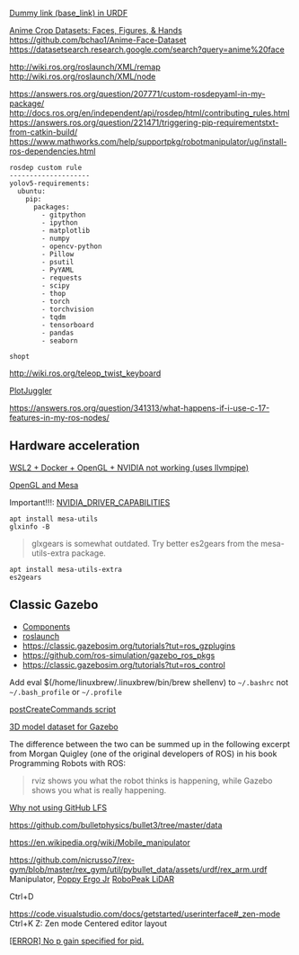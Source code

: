
[Dummy link (base_link) in URDF](https://www.reddit.com/r/ROS/comments/13fv0h0/dummy_link_in_urdf/)

[Anime Crop Datasets: Faces, Figures, & Hands](https://www.gwern.net/Crops#danbooru2019-portraits)
https://github.com/bchao1/Anime-Face-Dataset
https://datasetsearch.research.google.com/search?query=anime%20face

http://wiki.ros.org/roslaunch/XML/remap
http://wiki.ros.org/roslaunch/XML/node

https://answers.ros.org/question/207771/custom-rosdepyaml-in-my-package/
http://docs.ros.org/en/independent/api/rosdep/html/contributing_rules.html
https://answers.ros.org/question/221471/triggering-pip-requirementstxt-from-catkin-build/
https://www.mathworks.com/help/supportpkg/robotmanipulator/ug/install-ros-dependencies.html
```
rosdep custom rule
--------------------
yolov5-requirements:
  ubuntu:
    pip:
      packages:
        - gitpython
        - ipython
        - matplotlib
        - numpy
        - opencv-python
        - Pillow
        - psutil
        - PyYAML
        - requests
        - scipy
        - thop
        - torch
        - torchvision
        - tqdm
        - tensorboard
        - pandas
        - seaborn
```

`shopt`

http://wiki.ros.org/teleop_twist_keyboard

[PlotJuggler](https://discourse.ros.org/t/rqt-in-ros2/6428/10)

https://answers.ros.org/question/341313/what-happens-if-i-use-c-17-features-in-my-ros-nodes/

## Hardware acceleration

[WSL2 + Docker + OpenGL + NVIDIA not working (uses llvmpipe)](https://github.com/NVIDIA/nvidia-docker/issues/1554)

[OpenGL and Mesa](https://wiki.archlinux.org/title/OpenGL)

Important!!!: [NVIDIA_DRIVER_CAPABILITIES](https://github.com/NVIDIA/nvidia-container-runtime#nvidia_driver_capabilities)

```shell
apt install mesa-utils
glxinfo -B
```

> glxgears is somewhat outdated. Try better es2gears from the mesa-utils-extra package.
```shell
apt install mesa-utils-extra
es2gears
```


## Classic Gazebo

- [Components](https://classic.gazebosim.org/tutorials?tut=components&cat=get_started)
- [roslaunch](https://classic.gazebosim.org/tutorials?tut=ros_roslaunch&cat=connect_ros)
- https://classic.gazebosim.org/tutorials?tut=ros_gzplugins
- https://github.com/ros-simulation/gazebo_ros_pkgs
- https://classic.gazebosim.org/tutorials?tut=ros_control

Add eval $(/home/linuxbrew/.linuxbrew/bin/brew shellenv) to `~/.bashrc` not `~/.bash_profile` or `~/.profile`
[](https://github.com/Homebrew/brew/issues/6033)

[postCreateCommands script](https://github.com/microsoft/vscode-remote-release/issues/3527#issuecomment-674739457)

[3D model dataset for Gazebo](https://data.nvision2.eecs.yorku.ca/3DGEMS/)

The difference between the two can be summed up in the following excerpt from Morgan Quigley (one of the original developers of ROS) in his book Programming Robots with ROS:
> rviz shows you what the robot thinks is happening, while Gazebo shows you what is really happening.

[Why not using GitHub LFS](https://news.ycombinator.com/item?id=27135548)

https://github.com/bulletphysics/bullet3/tree/master/data

https://en.wikipedia.org/wiki/Mobile_manipulator

https://github.com/nicrusso7/rex-gym/blob/master/rex_gym/util/pybullet_data/assets/urdf/rex_arm.urdf
Manipulator, [Poppy Ergo Jr](https://github.com/poppy-project/poppy_ergo_jr_description)
[RoboPeak LiDAR](http://www.robopeak.com/blog/?cat=5)

Ctrl+D

https://code.visualstudio.com/docs/getstarted/userinterface#_zen-mode
Ctrl+K Z: Zen mode
Centered editor layout

[[ERROR] No p gain specified for pid.](https://answers.ros.org/question/293830/what-is-the-fix-for-no-p-gain-specified-for-pid-namespace-gazebo_ros_controlpid_gainsback_right_wheel_joint-ros-melodic/?answer=317092#post-id-317092)
